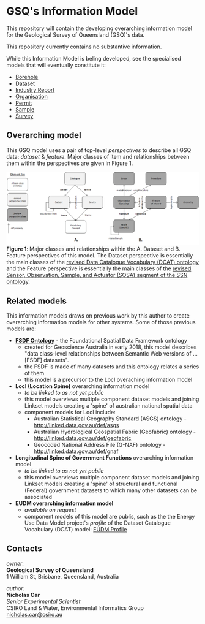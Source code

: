 # GSQ's Information Model
This repository will contain the developing overarching information model for the Geological Survey of Queensland (GSQ)'s data.

This repository currently contains no substantive information.

While this Information Model is beling developed, see the specialised models that will eventually constitute it:

* [Borehole](https://github.com/geological-survey-of-queensland/gsq-borehole-profile)
* [Dataset](https://github.com/geological-survey-of-queensland/gsq-dataset-profile)
* [Industry Report](https://github.com/geological-survey-of-queensland/industry-report-profile)
* [Organisation](https://github.com/geological-survey-of-queensland/gsq-organisation-profile)
* [Permit](https://github.com/geological-survey-of-queensland/gsq-permit-profile)
* [Sample](https://github.com/geological-survey-of-queensland/gsq-sample-profile)
* [Survey](https://github.com/geological-survey-of-queensland/gsq-survey-profile/tree/master)


## Overarching model
This GSQ model uses a pair of top-level *perspectives* to describe all GSQ data: *dataset* & *feature*. Major classes of item and relationships between them within the perspectives are given in Figure 1.

![](perspectives.png)  
**Figure 1**: Major classes and relationships within the A. Dataset and B. Feature perspectives of this model. The Dataset perspective is essentially the main classes of the [revised Data Catalogue Vocabulary (DCAT) ontology](https://www.w3.org/TR/vocab-dcat-2/) and the Feature perspective is essentially the main classes of the [revised Sensor, Observation, Sample, and Actuator (SOSA) segment of the SSN ontology](https://www.w3.org/TR/vocab-ssn/).


## Related models
This information models draws on previous work by this author to create overarching information models for other systems. Some of those previous models are:

* **[FSDF Ontology](https://github.com/geoscienceaustralia/fsdf-ont)** - the Foundational Spatial Data Framework ontology
  * created for Geoscience Australia in early 2018, this model describes "data class-level relationships between Semantic Web versions of ...[FSDF] datasets". 
  * the FSDF is made of many datasets and this ontology relates a series of them
  * this model is a precursor to the LocI overaching information model
* **LocI (Location Spine)** overarching information model  
  * *to be linked to as not yet public*
  * this model overviews multiple component dataset models and joining Linkset models creating a 'spine' of australian national spatial data
  * component models for LocI include:
    * Australian Statistical Geography Standard (ASGS) ontology - <http://linked.data.gov.au/def/asgs>
    * Australian Hydrological Geospatial Fabric (Geofabric) ontology - <http://linked.data.gov.au/def/geofabric>
    * Geocoded National Address File (G-NAF) ontology - <http://linked.data.gov.au/def/gnaf>
* **Longitudinal Spine of Government Functions** overarching information model
  * *to be linked to as not yet public*
  * this model overviews multiple component dataset models and joining Linkset models creating a 'spine' of structural and functional (Federal) government datasets to which many other datasets can be associated
* **EUDM overarching information model**
  * *available on request*
  * component models of this model are publis, such as the the Energy Use Data Model project's *profile* of the Dataset Catalogue Vocabulary (DCAT) model: [EUDM Profile](https://github.com/CSIRO-enviro-informatics/eudm-profile)


## Contacts
*owner*:  
**Geological Survey of Queensland**  
1 William St, Brisbane, Queensland, Australia  

*author*:  
**Nicholas Car**  
*Senior Experimental Scientist*  
CSIRO Land & Water, Environmental Informatics Group  
<nicholas.car@csiro.au>
